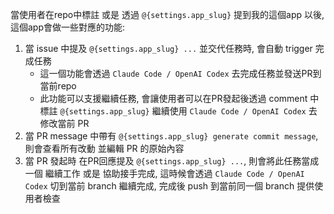 當使用者在repo中標註 或是 透過 `@{settings.app_slug}` 提到我的這個app 以後, 這個app會做一些對應的功能:

1. 當 issue 中提及 `@{settings.app_slug} ...` 並交代任務時, 會自動 trigger 完成任務
    - 這一個功能會透過 `Claude Code / OpenAI Codex` 去完成任務並發送PR到當前repo
    - 此功能可以支援繼續任務, 會讓使用者可以在PR發起後透過 comment 中標註 `@{settings.app_slug}` 繼續使用 `Claude Code / OpenAI Codex` 去修改當前 PR
2. 當 PR message 中帶有 `@{settings.app_slug} generate commit message`, 則會查看所有改動 並編輯 PR 的原始內容
3. 當 PR 發起時 在PR回應提及 `@{settings.app_slug} ...`, 則會將此任務當成一個 繼續工作 或是 協助接手完成, 這時候會透過 `Claude Code / OpenAI Codex` 切到當前 branch 繼續完成, 完成後 push 到當前同一個 branch 提供使用者檢查
